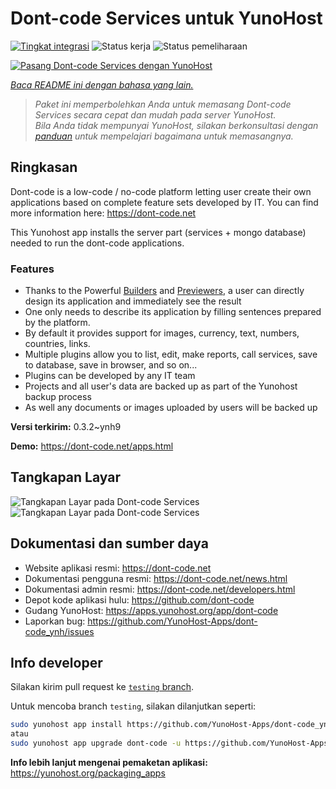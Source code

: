 <!--
N.B.: README ini dibuat secara otomatis oleh <https://github.com/YunoHost/apps/tree/master/tools/readme_generator>
Ini TIDAK boleh diedit dengan tangan.
-->

# Dont-code Services untuk YunoHost

[![Tingkat integrasi](https://dash.yunohost.org/integration/dont-code.svg)](https://ci-apps.yunohost.org/ci/apps/dont-code/) ![Status kerja](https://ci-apps.yunohost.org/ci/badges/dont-code.status.svg) ![Status pemeliharaan](https://ci-apps.yunohost.org/ci/badges/dont-code.maintain.svg)

[![Pasang Dont-code Services dengan YunoHost](https://install-app.yunohost.org/install-with-yunohost.svg)](https://install-app.yunohost.org/?app=dont-code)

*[Baca README ini dengan bahasa yang lain.](./ALL_README.md)*

> *Paket ini memperbolehkan Anda untuk memasang Dont-code Services secara cepat dan mudah pada server YunoHost.*  
> *Bila Anda tidak mempunyai YunoHost, silakan berkonsultasi dengan [panduan](https://yunohost.org/install) untuk mempelajari bagaimana untuk memasangnya.*

## Ringkasan

Dont-code is a low-code / no-code platform letting user create their own applications based on complete feature sets developed by IT.
You can find more information here: https://dont-code.net

This Yunohost app installs the server part (services + mongo database) needed to run the dont-code applications.

### Features

- Thanks to the Powerful [Builders](https://dont-code.net/ide-ui) and [Previewers](https://dont-code.net/ide-ui), a user can directly design its application and immediately see the result
- One only needs to describe its application by filling sentences prepared by the platform.
- By default it provides support for images, currency, text, numbers, countries, links.
- Multiple plugins allow you to list, edit, make reports, call services, save to database, save in browser, and so on...
- Plugins can be developed by any IT team
- Projects and all user's data are backed up as part of the Yunohost backup process
- As well any documents or images uploaded by users will be backed up


**Versi terkirim:** 0.3.2~ynh9

**Demo:** <https://dont-code.net/apps.html>

## Tangkapan Layar

![Tangkapan Layar pada Dont-code Services](./doc/screenshots/ide.gif)
![Tangkapan Layar pada Dont-code Services](./doc/screenshots/previewer.gif)

## Dokumentasi dan sumber daya

- Website aplikasi resmi: <https://dont-code.net>
- Dokumentasi pengguna resmi: <https://dont-code.net/news.html>
- Dokumentasi admin resmi: <https://dont-code.net/developers.html>
- Depot kode aplikasi hulu: <https://github.com/dont-code>
- Gudang YunoHost: <https://apps.yunohost.org/app/dont-code>
- Laporkan bug: <https://github.com/YunoHost-Apps/dont-code_ynh/issues>

## Info developer

Silakan kirim pull request ke [`testing` branch](https://github.com/YunoHost-Apps/dont-code_ynh/tree/testing).

Untuk mencoba branch `testing`, silakan dilanjutkan seperti:

```bash
sudo yunohost app install https://github.com/YunoHost-Apps/dont-code_ynh/tree/testing --debug
atau
sudo yunohost app upgrade dont-code -u https://github.com/YunoHost-Apps/dont-code_ynh/tree/testing --debug
```

**Info lebih lanjut mengenai pemaketan aplikasi:** <https://yunohost.org/packaging_apps>
